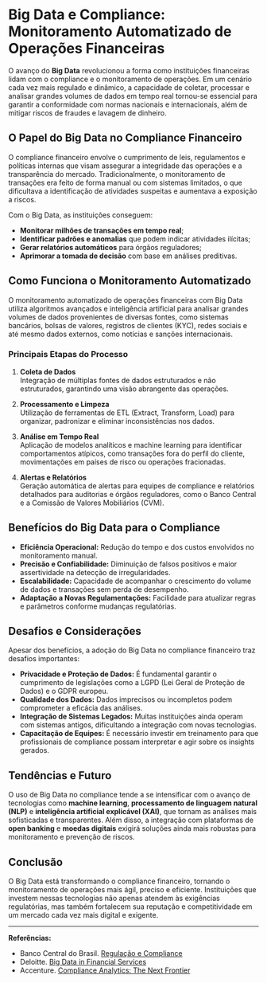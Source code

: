 # Big Data e Compliance: Monitoramento Automatizado de Operações Financeiras

O avanço do **Big Data** revolucionou a forma como instituições financeiras lidam com o compliance e o monitoramento de operações. Em um cenário cada vez mais regulado e dinâmico, a capacidade de coletar, processar e analisar grandes volumes de dados em tempo real tornou-se essencial para garantir a conformidade com normas nacionais e internacionais, além de mitigar riscos de fraudes e lavagem de dinheiro.

## O Papel do Big Data no Compliance Financeiro

O compliance financeiro envolve o cumprimento de leis, regulamentos e políticas internas que visam assegurar a integridade das operações e a transparência do mercado. Tradicionalmente, o monitoramento de transações era feito de forma manual ou com sistemas limitados, o que dificultava a identificação de atividades suspeitas e aumentava a exposição a riscos.

Com o Big Data, as instituições conseguem:

- **Monitorar milhões de transações em tempo real**;
- **Identificar padrões e anomalias** que podem indicar atividades ilícitas;
- **Gerar relatórios automáticos** para órgãos reguladores;
- **Aprimorar a tomada de decisão** com base em análises preditivas.

## Como Funciona o Monitoramento Automatizado

O monitoramento automatizado de operações financeiras com Big Data utiliza algoritmos avançados e inteligência artificial para analisar grandes volumes de dados provenientes de diversas fontes, como sistemas bancários, bolsas de valores, registros de clientes (KYC), redes sociais e até mesmo dados externos, como notícias e sanções internacionais.

### Principais Etapas do Processo

1. **Coleta de Dados**  
   Integração de múltiplas fontes de dados estruturados e não estruturados, garantindo uma visão abrangente das operações.

2. **Processamento e Limpeza**  
   Utilização de ferramentas de ETL (Extract, Transform, Load) para organizar, padronizar e eliminar inconsistências nos dados.

3. **Análise em Tempo Real**  
   Aplicação de modelos analíticos e machine learning para identificar comportamentos atípicos, como transações fora do perfil do cliente, movimentações em países de risco ou operações fracionadas.

4. **Alertas e Relatórios**  
   Geração automática de alertas para equipes de compliance e relatórios detalhados para auditorias e órgãos reguladores, como o Banco Central e a Comissão de Valores Mobiliários (CVM).

## Benefícios do Big Data para o Compliance

- **Eficiência Operacional:** Redução do tempo e dos custos envolvidos no monitoramento manual.
- **Precisão e Confiabilidade:** Diminuição de falsos positivos e maior assertividade na detecção de irregularidades.
- **Escalabilidade:** Capacidade de acompanhar o crescimento do volume de dados e transações sem perda de desempenho.
- **Adaptação a Novas Regulamentações:** Facilidade para atualizar regras e parâmetros conforme mudanças regulatórias.

## Desafios e Considerações

Apesar dos benefícios, a adoção do Big Data no compliance financeiro traz desafios importantes:

- **Privacidade e Proteção de Dados:** É fundamental garantir o cumprimento de legislações como a LGPD (Lei Geral de Proteção de Dados) e o GDPR europeu.
- **Qualidade dos Dados:** Dados imprecisos ou incompletos podem comprometer a eficácia das análises.
- **Integração de Sistemas Legados:** Muitas instituições ainda operam com sistemas antigos, dificultando a integração com novas tecnologias.
- **Capacitação de Equipes:** É necessário investir em treinamento para que profissionais de compliance possam interpretar e agir sobre os insights gerados.

## Tendências e Futuro

O uso de Big Data no compliance tende a se intensificar com o avanço de tecnologias como **machine learning**, **processamento de linguagem natural (NLP)** e **inteligência artificial explicável (XAI)**, que tornam as análises mais sofisticadas e transparentes. Além disso, a integração com plataformas de **open banking** e **moedas digitais** exigirá soluções ainda mais robustas para monitoramento e prevenção de riscos.

## Conclusão

O Big Data está transformando o compliance financeiro, tornando o monitoramento de operações mais ágil, preciso e eficiente. Instituições que investem nessas tecnologias não apenas atendem às exigências regulatórias, mas também fortalecem sua reputação e competitividade em um mercado cada vez mais digital e exigente.

---

**Referências:**
- Banco Central do Brasil. [Regulação e Compliance](https://www.bcb.gov.br/)
- Deloitte. [Big Data in Financial Services](https://www2.deloitte.com/)
- Accenture. [Compliance Analytics: The Next Frontier](https://www.accenture.com/)